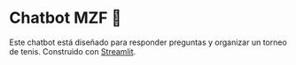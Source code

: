 # Chatbot MZF 🎾

Este chatbot está diseñado para responder preguntas y organizar un torneo de tenis. Construido con [Streamlit](https://streamlit.io).
